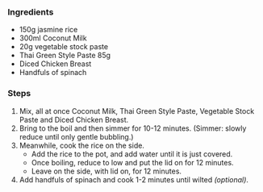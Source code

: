 ### Ingredients
- 150g jasmine rice
- 300ml Coconut Milk
- 20g vegetable stock paste
- Thai Green Style Paste 85g
- Diced Chicken Breast
- Handfuls of spinach
### Steps
1. Mix, all at once Coconut Milk, Thai Green Style Paste, Vegetable Stock Paste and Diced Chicken Breast.
2. Bring to the boil and then simmer for 10-12 minutes. (Simmer: slowly reduce until only gentle bubbling.)
3. Meanwhile, cook the rice on the side.
   - Add the rice to the pot, and add water until it is just covered.
   - Once boiling, reduce to low and put the lid on for 12 minutes.
   - Leave on the side, with lid on, for 12 minutes.
4. Add handfuls of spinach and cook 1-2 minutes until wilted *(optional)*.